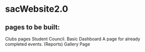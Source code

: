 # sacWebsite2.0

pages to be built:
-------------------------------------------------
Clubs pages
Student Council. 
Basic Dashboard
A page for already completed events. (Reports)
Gallery Page 
